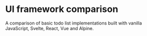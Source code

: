 # UI framework comparison

A comparison of basic todo list implementations built with vanilla JavaScript, Svelte, React, Vue and Alpine.
